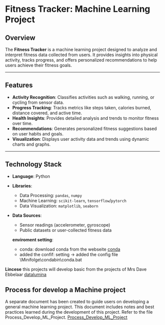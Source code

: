 # Fitness Tracker: Machine Learning Project

## Overview

The **Fitness Tracker** is a machine learning project designed to analyze and interpret fitness data collected from users. It provides insights into physical activity, tracks progress, and offers personalized recommendations to help users achieve their fitness goals.

---

## Features

- **Activity Recognition**: Classifies activities such as walking, running, or cycling from sensor data.
- **Progress Tracking**: Tracks metrics like steps taken, calories burned, distance covered, and active time.
- **Health Insights**: Provides detailed analysis and trends to monitor fitness over time.
- **Recommendations**: Generates personalized fitness suggestions based on user habits and goals.
- **Visualization**: Displays user activity data and trends using dynamic charts and graphs.

---

## Technology Stack

- **Language**: Python

- **Libraries**:
  - Data Processing: `pandas`, `numpy`
  - Machine Learning: `scikit-learn`, `tensorflow`/`pytorch`
  - Data Visualization: `matplotlib`, `seaborn`

- **Data Sources**: 
  - Sensor readings (accelerometer, gyroscope)
  - Public datasets or user-collected fitness data

  **enviroment setting**:
  - conda: download conda from the webseite [conda](https://docs.conda.io/projects/conda/en/latest/user-guide/install/windows.html)
  - added the confif: setting -> added the config file  \Minifolge\condabin\conda.bat

**Lincese**
this projects will develop basic from the projects of Mrs Dave Ebbelaar [datalumina](https://docs.datalumina.io)

## Process for develop a Machine project
A separate document has been created to guide users on developing a general machine learning project. This document includes notes and best practices learned during the development of this project. Refer to the file Process_Develop_ML_Project. [Process_Develop_ML_Project](document\doc\Process_Develop_ML_Project.md)

